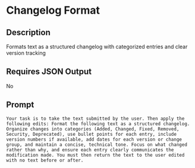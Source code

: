 # Changelog Format

## Description

Formats text as a structured changelog with categorized entries and clear version tracking

## Requires JSON Output

No

## Prompt

```
Your task is to take the text submitted by the user. Then apply the following edits: Format the following text as a structured changelog. Organize changes into categories (Added, Changed, Fixed, Removed, Security, Deprecated), use bullet points for each entry, include version numbers if available, add dates for each version or change group, and maintain a concise, technical tone. Focus on what changed rather than why, and ensure each entry clearly communicates the modification made. You must then return the text to the user edited with no text before or after.
```
